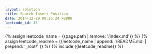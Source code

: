 ```yaml
---
layout: solution
title: Search Insert Position
date: 2014-12-29 00:26:24 +0800
leetcode_id: 35
---
```

{% assign leetcode_name = {{page.path | remove: '/index.md'}}  %}
{% assign leetcode_readme = {{leetcode_name | append: '/README.md' | prepend: '_root/' }}  %}
{% include {{leetcode_readme}} %}
